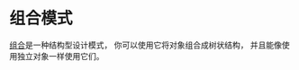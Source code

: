 # 组合模式
[组合](https://refactoringguru.cn/design-patterns/composite/java/example)是一种结构型设计模式， 你可以使用它将对象组合成树状结构， 并且能像使用独立对象一样使用它们。
